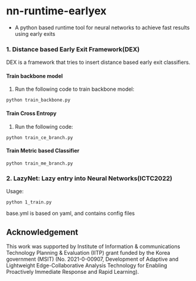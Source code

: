 
# nn-runtime-earlyex
* A python based runtime tool for neural networks to achieve fast results using early exits

### 1. Distance based Early Exit Framework(DEX)

DEX is a framework that tries to insert distance based early exit classifiers.

#### Train backbone model
1. Run the following code to train backbone model:
```
python train_backbone.py
```

#### Train Cross Entropy
1. Run the following code:
```
python train_ce_branch.py
```

#### Train Metric based Classifier
```
python train_me_branch.py
```

### 2. LazyNet: Lazy entry into Neural Networks(ICTC2022)
Usage:
```
python 1_train.py
```

base.yml is based on yaml, and contains config files

## Acknowledgement

This work was supported by Institute of Information & communications Technology Planning & Evaluation (IITP) grant funded by the Korea government (MSIT) (No. 2021-0-00907, Development of Adaptive and Lightweight Edge-Collaborative Analysis Technology for Enabling Proactively Immediate Response and Rapid Learning).

